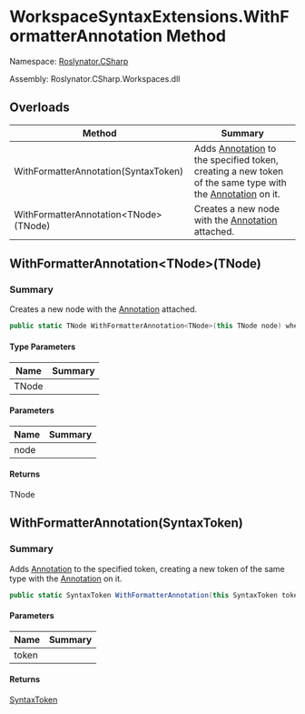 # WorkspaceSyntaxExtensions\.WithFormatterAnnotation Method

Namespace: [Roslynator.CSharp](../../README.md)

Assembly: Roslynator\.CSharp\.Workspaces\.dll

## Overloads

| Method | Summary |
| ------ | ------- |
| WithFormatterAnnotation\(SyntaxToken\) | Adds [Annotation](https://docs.microsoft.com/en-us/dotnet/api/microsoft.codeanalysis.formatting.formatter.annotation) to the specified token, creating a new token of the same type with the [Annotation](https://docs.microsoft.com/en-us/dotnet/api/microsoft.codeanalysis.formatting.formatter.annotation) on it\. |
| WithFormatterAnnotation\<TNode>\(TNode\) | Creates a new node with the [Annotation](https://docs.microsoft.com/en-us/dotnet/api/microsoft.codeanalysis.formatting.formatter.annotation) attached\. |

## WithFormatterAnnotation\<TNode>\(TNode\)

### Summary

Creates a new node with the [Annotation](https://docs.microsoft.com/en-us/dotnet/api/microsoft.codeanalysis.formatting.formatter.annotation) attached\.

```csharp
public static TNode WithFormatterAnnotation<TNode>(this TNode node) where TNode : Microsoft.CodeAnalysis.SyntaxNode
```

#### Type Parameters

| Name | Summary |
| ---- | ------- |
| TNode | |

#### Parameters

| Name | Summary |
| ---- | ------- |
| node | |

#### Returns

TNode


## WithFormatterAnnotation\(SyntaxToken\)

### Summary

Adds [Annotation](https://docs.microsoft.com/en-us/dotnet/api/microsoft.codeanalysis.formatting.formatter.annotation) to the specified token, creating a new token of the same type with the [Annotation](https://docs.microsoft.com/en-us/dotnet/api/microsoft.codeanalysis.formatting.formatter.annotation) on it\.

```csharp
public static SyntaxToken WithFormatterAnnotation(this SyntaxToken token)
```

#### Parameters

| Name | Summary |
| ---- | ------- |
| token | |

#### Returns

[SyntaxToken](https://docs.microsoft.com/en-us/dotnet/api/microsoft.codeanalysis.syntaxtoken)


